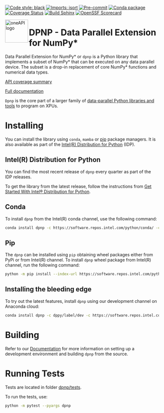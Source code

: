[![Code style: black](https://img.shields.io/badge/code%20style-black-000000.svg)](https://github.com/psf/black)
[![Imports: isort](https://img.shields.io/badge/%20imports-isort-%231674b1?style=flat&labelColor=ef8336)](https://pycqa.github.io/isort/)
[![Pre-commit](https://github.com/IntelPython/dpnp/actions/workflows/pre-commit.yml/badge.svg?branch=master&event=push)](https://github.com/IntelPython/dpnp/actions/workflows/pre-commit.yml)
[![Conda package](https://github.com/IntelPython/dpnp/actions/workflows/conda-package.yml/badge.svg?branch=master&event=push)](https://github.com/IntelPython/dpnp/actions/workflows/conda-package.yml)
[![Coverage Status](https://coveralls.io/repos/github/IntelPython/dpnp/badge.svg?branch=master)](https://coveralls.io/github/IntelPython/dpnp?branch=master)
[![Build Sphinx](https://github.com/IntelPython/dpnp/workflows/Build%20Sphinx/badge.svg)](https://intelpython.github.io/dpnp)
[![OpenSSF Scorecard](https://api.securityscorecards.dev/projects/github.com/IntelPython/dpnp/badge)](https://securityscorecards.dev/viewer/?uri=github.com/IntelPython/dpnp)

<img align="left" src="https://spec.oneapi.io/oneapi-logo-white-scaled.jpg" alt="oneAPI logo" width="75"/>

# DPNP - Data Parallel Extension for NumPy*

Data Parallel Extension for NumPy* or `dpnp` is a Python library that
implements a subset of NumPy* that can be executed on any data parallel device.
The subset is a drop-in replacement of core NumPy* functions and numerical data types.

[API coverage summary](https://intelpython.github.io/dpnp/reference/comparison.html#summary)

[Full documentation](https://intelpython.github.io/dpnp/)

`Dpnp` is the core part of a larger family of [data-parallel Python libraries and tools](https://www.intel.com/content/www/us/en/developer/tools/oneapi/distribution-for-python.html)
to program on XPUs.


# Installing

You can install the library using `conda`, `mamba` or [pip](https://pypi.org/project/dpnp/)
package managers. It is also available as part of the [Intel(R) Distribution for Python](https://www.intel.com/content/www/us/en/developer/tools/oneapi/distribution-for-python.html)
(IDP).

## Intel(R) Distribution for Python

You can find the most recent release of `dpnp` every quarter as part of the IDP
releases.

To get the library from the latest release, follow the instructions from
[Get Started With Intel® Distribution for Python](https://www.intel.com/content/www/us/en/developer/articles/technical/get-started-with-intel-distribution-for-python.html).

## Conda

To install `dpnp` from the Intel(R) conda channel, use the following command:

```bash
conda install dpnp -c https://software.repos.intel.com/python/conda/ -c conda-forge --override-channels
```

## Pip

The `dpnp` can be installed using `pip` obtaining wheel packages either from
PyPi or from Intel(R) channel. To install `dpnp` wheel package from Intel(R)
channel, run the following command:

```bash
python -m pip install --index-url https://software.repos.intel.com/python/pypi dpnp
```

## Installing the bleeding edge

To try out the latest features, install `dpnp` using our development channel on
Anaconda cloud:

```bash
conda install dpnp -c dppy/label/dev -c https://software.repos.intel.com/python/conda/ -c conda-forge --override-channels
```


# Building

Refer to our [Documentation](https://intelpython.github.io/dpnp/quick_start_guide.html)
for more information on setting up a development environment and building `dpnp`
from the source.


# Running Tests

Tests are located in folder [dpnp/tests](dpnp/tests).

To run the tests, use:
```bash
python -m pytest --pyargs dpnp
```
